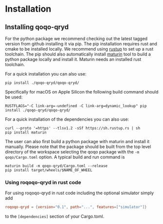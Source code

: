 # Installation


## Installing qoqo-qryd

For the python package we recommend checking out the latest tagged version from github installing it via pip. The pip installation requires rust and cmake to be installed locally. We recommend using [rustup](https://rustup.rs) to set up a rust toolchain. The pip should also automatically install  [maturin](https://github.com/PyO3/maturin) tool to build a python package locally and install it.
Maturin needs an installed rust toolchain.

For a quick installation you can also use:

```shell
pip install ./qoqo-qryd/qoqo-qryd/
```

Specifically for macOS on Apple Silicon the following build command should be used:

```shell
RUSTFLAGS="-C link-arg=-undefined -C link-arg=dynamic_lookup" pip install ./qoqo-qryd/qoqo-qryd/
```

For a quick installation of the dependencies you can also use:

```shell
curl --proto '=https' --tlsv1.2 -sSf https://sh.rustup.rs | sh
pip install maturin
```

The user can also first build a python package with maturin and install it manually. Please note that the package should be built from the top level directory of the workspace selecting the qoqo package with the `-m qoqo/Cargo.toml` option.
A typical build and run command is

```shell
maturin build -m qoqo-qryd/Cargo.toml --release
pip install target/wheels/$NAME_OF_WHEEL
```

### Using roqoqo-qryd in rust code

For using roqoqo-qryd in rust code including the optional simulator simply add

```toml
roqoqo-qryd = {version="0.1", path="...", features=["simulator"]}
```

to the `[dependencies]` section of your Cargo.toml.
